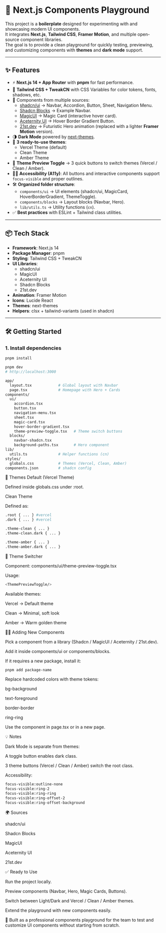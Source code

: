 # 🚀 Next.js Components Playground

This project is a **boilerplate** designed for experimenting with and showcasing modern UI components.  
It integrates **Next.js**, **Tailwind CSS**, **Framer Motion**, and multiple open-source component libraries.  
The goal is to provide a clean playground for quickly testing, previewing, and customizing components with **themes** and **dark mode** support.

---

## ✨ Features

- ⚡️ **Next.js 14 + App Router** with **pnpm** for fast performance.
- 🎨 **Tailwind CSS + TweakCN** with CSS Variables for color tokens, fonts, shadows, etc.
- 🧩 Components from multiple sources:
  - [shadcn/ui](https://ui.shadcn.com/) → Navbar, Accordion, Button, Sheet, Navigation Menu.
  - [Shadcn Blocks](https://www.shadcnblocks.com/) → Example Navbar.
  - [MagicUI](https://magicui.design/) → Magic Card (interactive hover card).
  - [Aceternity UI](https://ui.aceternity.com/) → Hover Border Gradient Button.
  - [21st.dev](https://21st.dev/) → Futuristic Hero animation (replaced with a lighter **Framer Motion** version).
- 🌗 **Dark Mode** powered by [next-themes](https://github.com/pacocoursey/next-themes).
- 🎨 **3 ready-to-use themes**:
  - Vercel Theme (default)
  - Clean Theme
  - Amber Theme
- 🔄 **Theme Preview Toggle** → 3 quick buttons to switch themes (Vercel / Clean / Amber).
- 🧑‍🦽 **Accessibility (A11y)**: All buttons and interactive components support `focus-visible` and proper outlines.
- 🛠 **Organized folder structure**:
  - `components/ui` → UI elements (shadcn/ui, MagicCard, HoverBorderGradient, ThemeToggle).
  - `components/blocks` → Layout blocks (Navbar, Hero).
  - `lib/utils.ts` → Utility functions (`cn`).
- ✅ **Best practices** with ESLint + Tailwind class utilities.

---

## 📦 Tech Stack

- **Framework**: Next.js 14
- **Package Manager**: pnpm
- **Styling**: Tailwind CSS + TweakCN
- **UI Libraries**:
  - shadcn/ui
  - MagicUI
  - Aceternity UI
  - Shadcn Blocks
  - 21st.dev
- **Animation**: Framer Motion
- **Icons**: Lucide React
- **Themes**: next-themes
- **Helpers**: clsx + tailwind-variants (used in shadcn)

---

## 🛠 Getting Started

### 1. Install dependencies
```bash
pnpm install
```

```bash
pnpm dev
# http://localhost:3000
```
```bash
app/
  layout.tsx            # Global layout with Navbar
  page.tsx              # Homepage with Hero + Cards
components/
  ui/
    accordion.tsx
    button.tsx
    navigation-menu.tsx
    sheet.tsx
    magic-card.tsx
    hover-border-gradient.tsx
    theme-preview-toggle.tsx   # Theme switch buttons
  blocks/
    navbar-shadcn.tsx
    background-paths.tsx       # Hero component
lib/
  utils.ts              # Helper functions (cn)
styles/
  globals.css           # Themes (Vercel, Clean, Amber)
components.json         # shadcn config
```
🎨 Themes
Default (Vercel Theme)

Defined inside globals.css under :root.

Clean Theme

Defined as:
```bash
.root { ... } #vercel
.dark { ... } #vercel
```

```bash
.theme-clean { ... }
.theme-clean.dark { ... }
```
```bash
.theme-amber { ... }
.theme-amber.dark { ... }
```
🔘 Theme Switcher

Component: components/ui/theme-preview-toggle.tsx

Usage:
```bash
<ThemePreviewToggle/>
```
Available themes:

Vercel → Default theme

Clean → Minimal, soft look

Amber → Warm golden theme

🧑‍💻 Adding New Components

Pick a component from a library (Shadcn / MagicUI / Aceternity / 21st.dev).

Add it inside components/ui or components/blocks.

If it requires a new package, install it:
```bash
pnpm add package-name
```
Replace hardcoded colors with theme tokens:

bg-background

text-foreground

border-border

ring-ring

Use the component in page.tsx or in a new page.

💡 Notes

Dark Mode is separate from themes:

A toggle button enables dark class.

3 theme buttons (Vercel / Clean / Amber) switch the root class.

Accessibility:
```bash
focus-visible:outline-none
focus-visible:ring-2
focus-visible:ring-ring
focus-visible:ring-offset-2
focus-visible:ring-offset-background
```
🌍 Sources

shadcn/ui

Shadcn Blocks

MagicUI

Aceternity UI

21st.dev

✅ Ready to Use

Run the project locally.

Preview components (Navbar, Hero, Magic Cards, Buttons).

Switch between Light/Dark and Vercel / Clean / Amber themes.

Extend the playground with new components easily.

🎉 Built as a professional components playground for the team to test and customize UI components without starting from scratch.